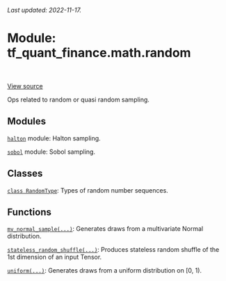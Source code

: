 <!--
This file is generated by a tool. Do not edit directly.
For open-source contributions the docs will be updated automatically.
-->

*Last updated: 2022-11-17.*

<div itemscope itemtype="http://developers.google.com/ReferenceObject">
<meta itemprop="name" content="tf_quant_finance.math.random" />
<meta itemprop="path" content="Stable" />
</div>

# Module: tf_quant_finance.math.random

<!-- Insert buttons and diff -->

<table class="tfo-notebook-buttons tfo-api" align="left">
</table>

<a target="_blank" href="https://github.com/google/tf-quant-finance/blob/master/tf_quant_finance/math/random_ops/__init__.py">View source</a>



Ops related to random or quasi random sampling.



## Modules

[`halton`](../../tf_quant_finance/math/random/halton.md) module: Halton sampling.

[`sobol`](../../tf_quant_finance/math/random/sobol.md) module: Sobol sampling.

## Classes

[`class RandomType`](../../tf_quant_finance/math/random/RandomType.md): Types of random number sequences.

## Functions

[`mv_normal_sample(...)`](../../tf_quant_finance/math/random/mv_normal_sample.md): Generates draws from a multivariate Normal distribution.

[`stateless_random_shuffle(...)`](../../tf_quant_finance/math/random/stateless_random_shuffle.md): Produces stateless random shuffle of the 1st dimension of an input Tensor.

[`uniform(...)`](../../tf_quant_finance/math/random/uniform.md): Generates draws from a uniform distribution on [0, 1).

